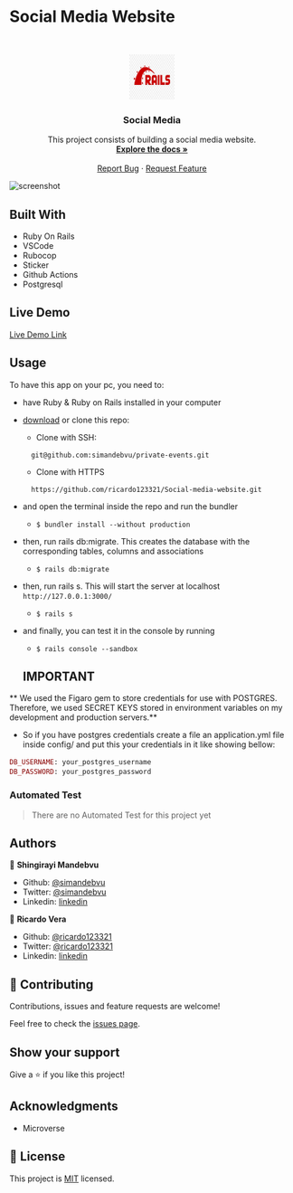 # Social Media Website

<br />
<p align="center">
  <a href="https://github.com/simandebvu/private-events">
    <img src="rails-image.jpg" alt="Logo" width="80" height="80">
  </a>

  <h3 align="center">Social Media</h3>

  <p align="center">
    This project consists of building a social media website.
    <br />
    <a href="https://github.com/ricardo123321/Social-media-website"><strong>Explore the docs »</strong></a>
    <br />
    <br />
    <a href="https://github.com/ricardo123321/Social-media-website">Report Bug</a>
    ·
    <a href="https://github.com/ricardo123321/Social-media-website">Request Feature</a>
  </p>
</p>

![screenshot](./app_screenshot.png)

## Built With

- Ruby On Rails
- VSCode
- Rubocop 
- Sticker
- Github Actions
- Postgresql

## Live Demo

[Live Demo Link](#)


<!-- INSTALLATION -->
## Usage

To have this app on your pc, you need to:
* have Ruby & Ruby on Rails installed in your computer
* [download](https://github.com/ricardo123321/Social-media-website/archive/development.zip) or clone this repo:
  - Clone with SSH:
  ```
    git@github.com:simandebvu/private-events.git
  ```
  - Clone with HTTPS
  ```
    https://github.com/ricardo123321/Social-media-website.git
  ```
* and open the terminal inside the repo and run the bundler
  - ```$ bundler install --without production```
* then, run rails db:migrate. This creates the database with the corresponding tables, columns and associations
  - ```$ rails db:migrate```
* then, run rails s. This will start the server at localhost `http://127.0.0.1:3000/`
  - ```$ rails s```
* and finally, you can test it in the console by running
  - ```$ rails console --sandbox```
  
  ## IMPORTANT

** We used the Figaro gem to store credentials for use with POSTGRES. Therefore, we used SECRET KEYS stored in environment variables on my development and production servers.**

- So if you have postgres credentials create a file an application.yml file inside config/ and put this your credentials in it like showing bellow:

```ruby
DB_USERNAME: your_postgres_username
DB_PASSWORD: your_postgres_password
```

  
<!-- AUTOMATED TEST -->
### Automated Test

> There are no Automated Test for this project yet

## Authors

👤 **Shingirayi Mandebvu**

- Github: [@simandebvu](https://github.com/simandebvu)
- Twitter: [@simandebvu](https://twitter.com/simandebvu)
- Linkedin: [linkedin](https://linkedin.com/in/simandebvu)
 
👤 **Ricardo Vera**

- Github: [@ricardo123321](https://github.com/ricardo123321)
- Twitter: [@ricardo123321](https://twitter.com/ricardo123321)
- Linkedin: [linkedin](https://linkedin.com/in/ricardo123321)

## 🤝 Contributing

Contributions, issues and feature requests are welcome!

Feel free to check the [issues page](issues/).

## Show your support

Give a ⭐️ if you like this project!

## Acknowledgments

- Microverse


## 📝 License

This project is [MIT](lic.url) licensed.
